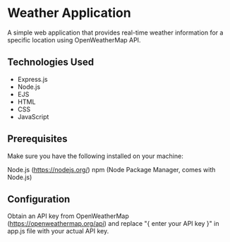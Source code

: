 # Weather Application
A simple web application that provides real-time weather information for a specific location using OpenWeatherMap API.

## Technologies Used
* Express.js
* Node.js
* EJS
* HTML
* CSS
* JavaScript

## Prerequisites
Make sure you have the following installed on your machine:

Node.js (https://nodejs.org/)
npm (Node Package Manager, comes with Node.js)

## Configuration
Obtain an API key from OpenWeatherMap (https://openweathermap.org/api) and replace "{ enter your API key }" in app.js file with your actual API key.
